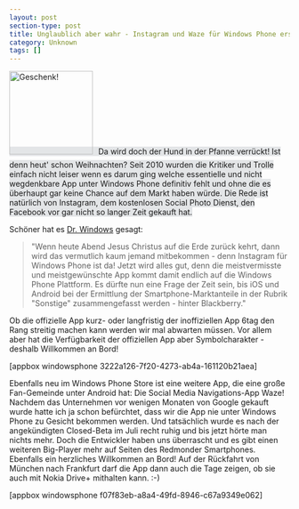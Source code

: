 ```yaml
---
layout: post
section-type: post
title: Unglaublich aber wahr - Instagram und Waze für Windows Phone erschienen
category: Unknown
tags: []
---
```

<span style="background-color: #e3e5e7;"><img class="alignleft size-thumbnail wp-image-6946" style="margin-right: 10px; margin-bottom:10px;" alt="Geschenk!" src="http://anheledirwp.blob.core.windows.net/wordpress/2013/11/Gift-01-150x150.png" width="150" height="150" />Da wird doch der Hund in der Pfanne verrückt! Ist denn heut' schon Weihnachten? Seit 2010 wurden die Kritiker und Trolle einfach nicht leiser wenn es darum ging welche essentielle und nicht wegdenkbare App unter Windows Phone definitiv fehlt und ohne die es überhaupt gar keine Chance auf dem Markt haben würde. Die Rede ist natürlich von Instagram, dem kostenlosen Social Photo Dienst, den Facebook vor gar nicht so langer Zeit gekauft hat.</span>

Schöner hat es <a title="Preiset den Herrn: Instagram für Windows Phone" href="http://www.drwindows.de/content/2831-preiset-den-herrn-instagram-fuer-windows-phone.html">Dr. Windows</a> gesagt:
<blockquote>"Wenn heute Abend Jesus Christus auf die Erde zurück kehrt, dann wird das vermutlich kaum jemand mitbekommen - denn Instagram für Windows Phone ist da! Jetzt wird alles gut, denn die meistvermisste und meistgewünschte App kommt damit endlich auf die Windows Phone Plattform. Es dürfte nun eine Frage der Zeit sein, bis iOS und Android bei der Ermittlung der Smartphone-Marktanteile in der Rubrik "Sonstige" zusammengefasst werden - hinter Blackberry."</blockquote>
Ob die offizielle App kurz- oder langfristig der inoffiziellen App 6tag den Rang streitig machen kann werden wir mal abwarten müssen. Vor allem aber hat die Verfügbarkeit der offiziellen App aber Symbolcharakter - deshalb Willkommen an Bord!

[appbox windowsphone 3222a126-7f20-4273-ab4a-161120b21aea]

Ebenfalls neu im Windows Phone Store ist eine weitere App, die eine große Fan-Gemeinde unter Android hat: Die Social Media Navigations-App Waze! Nachdem das Unternehmen vor wenigen Monaten von Google gekauft wurde hatte ich ja schon befürchtet, dass wir die App nie unter Windows Phone zu Gesicht bekommen werden. Und tatsächlich wurde es nach der angekündigten Closed-Beta im Juli recht ruhig und bis jetzt hörte man nichts mehr. Doch die Entwickler haben uns überrascht und es gibt einen weiteren Big-Player mehr auf Seiten des Redmonder Smartphones. Ebenfalls ein herzliches Willkommen an Bord! Auf der Rückfahrt von München nach Frankfurt darf die App dann auch die Tage zeigen, ob sie auch mit Nokia Drive+ mithalten kann. :-)

[appbox windowsphone f07f83eb-a8a4-49fd-8946-c67a9349e062]
